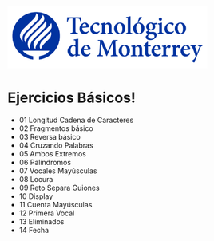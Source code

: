 ![Tec de Monterrey](images/logotecmty.png)
# Ejercicios Básicos!

- 01 Longitud Cadena de Caracteres
- 02 Fragmentos básico
- 03 Reversa básico
- 04 Cruzando Palabras
- 05 Ambos Extremos
- 06 Palíndromos
- 07 Vocales Mayúsculas
- 08 Locura
- 09 Reto Separa Guiones
- 10 Display
- 11 Cuenta Mayúsculas
- 12 Primera Vocal
- 13 Eliminados
- 14 Fecha
